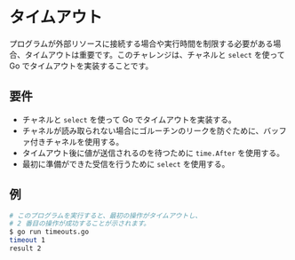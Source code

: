 # タイムアウト

プログラムが外部リソースに接続する場合や実行時間を制限する必要がある場合、タイムアウトは重要です。このチャレンジは、チャネルと `select` を使って Go でタイムアウトを実装することです。

## 要件

- チャネルと `select` を使って Go でタイムアウトを実装する。
- チャネルが読み取られない場合にゴルーチンのリークを防ぐために、バッファ付きチャネルを使用する。
- タイムアウト後に値が送信されるのを待つために `time.After` を使用する。
- 最初に準備ができた受信を行うために `select` を使用する。

## 例

```sh
# このプログラムを実行すると、最初の操作がタイムアウトし、
# 2 番目の操作が成功することが示されます。
$ go run timeouts.go
timeout 1
result 2
```
